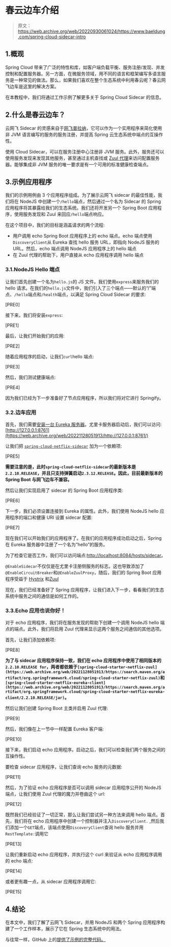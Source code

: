 # 春云边车介绍

> 原文：<https://web.archive.org/web/20220930061024/https://www.baeldung.com/spring-cloud-sidecar-intro>

## 1.概观

Spring Cloud 带来了广泛的特性和库，如客户端负载平衡、服务注册/发现、并发控制和配置服务器。另一方面，在微服务领域，用不同的语言和框架编写多语言服务是一种常见的做法。那么，如果我们喜欢在整个生态系统中利用春云呢？春云网飞边车是这里的解决方案。

在本教程中，我们将通过工作示例了解更多关于 Spring Cloud Sidecar 的信息。

## 2.什么是春云边车？

云网飞 Sidecar 的灵感来自于[网飞普拉纳](https://web.archive.org/web/20221128051913/https://github.com/Netflix/Prana)，它可以作为一个实用程序来简化使用非 JVM 语言编写的服务的服务注册，并提高 Spring 云生态系统中端点的互操作性。

使用 Cloud Sidecar，可以在服务注册中心注册非 JVM 服务。此外，服务还可以使用服务发现来发现其他服务，甚至通过主机查找或 [Zuul 代理](/web/20221128051913/https://www.baeldung.com/spring-rest-with-zuul-proxy)来访问配置服务器。能够集成非 JVM 服务的唯一要求是有一个可用的标准健康检查端点。

## 3.示例应用程序

我们的示例用例由 3 个应用程序组成。为了展示云网飞 sidecar 的最佳性能，我们将在 NodeJS 中创建一个`/hello`端点，然后通过一个名为 Sidecar 的 Spring 应用程序将其暴露给我们的生态系统。我们还将开发另一个 Spring Boot 应用程序，使用服务发现和 Zuul 来回应`/hello`端点响应。

在这个项目中，我们的目标是涵盖请求的两个流程:

*   用户调用 echo Spring Boot 应用程序上的 echo 端点。echo 端点使用`DiscoveryClient`从 Eureka 查找 hello 服务 URL，即指向 NodeJS 服务的 URL。然后，echo 端点调用 NodeJS 应用程序上的 hello 端点
*   在 Zuul 代理的帮助下，用户直接从 echo 应用程序调用 hello 端点

### 3.1.NodeJS Hello 端点

让我们首先创建一个名为`hello.js`的 JS 文件。我们使用`express`来服务我们的 hello 请求。在我们的`hello.js`文件中，我们引入了三个端点——默认的“/”端点、`/hello`端点和`/health`端点，以满足 Spring Cloud Sidecar 的要求:

[PRE0]

接下来，我们将安装`express`:

[PRE1]

最后，让我们开始我们的应用:

[PRE2]

随着应用程序的启动，让我们`curl`hello 端点:

[PRE3]

然后，我们测试健康端点:

[PRE4]

因为我们已经为下一步准备好了节点应用程序，所以我们将对它进行 Springify。

### 3.2.边车应用

首先，我们需要[安装一台 Eureka 服务器](/web/20221128051913/https://www.baeldung.com/spring-cloud-netflix-eureka)。尤里卡服务器启动后，我们可以访问: [http://127.0.0.1:8761](https://web.archive.org/web/20221128051913/http://127.0.0.1:8761/)

让我们把 [`spring-cloud-netflix-sidecar`](https://web.archive.org/web/20221128051913/https://search.maven.org/artifact/org.springframework.cloud/spring-cloud-netflix-sidecar) 加为一个依赖项:

[PRE5]

**需要注意的是，此时`spring-cloud-netflix-sidecar`的最新版本是`2.2.10.RELEASE`，并且只支持弹簧启动`2.3.12.RELEASE`。因此，目前最新版本的 Spring Boot 与网飞边车不兼容。**

然后让我们实现启用了 sidecar 的 Spring Boot 应用程序类:

[PRE6]

下一步，我们必须设置连接到 Eureka 的属性。此外，我们使用 NodeJS hello 应用程序的端口和健康 URI 设置 sidecar 配置:

[PRE7]

现在我们可以开始我们的应用程序了。在我们的应用程序成功启动之后，Spring 在 Eureka 服务器中注册了一个名为“hello”的服务。

为了检查它是否工作，我们可以访问端点:[http://localhost:8084/hosts/sidecar](https://web.archive.org/web/20221128051913/http://localhost:8084/hosts/sidecar)。

`@EnableSidecar`不仅仅是在尤里卡注册侧服务的标志。这也导致添加了`@EnableCircuitBreaker`和`@EnableZuulProxy`，随后，我们的 Spring Boot 应用程序受益于 [Hystrix](/web/20221128051913/https://www.baeldung.com/introduction-to-hystrix) 和[Zuul](/web/20221128051913/https://www.baeldung.com/spring-rest-with-zuul-proxy)

现在，我们已经准备好了 Spring 应用程序，让我们进入下一步，看看我们的生态系统中服务之间的通信是如何工作的。

### 3.3.Echo 应用也说你好！

对于 echo 应用程序，我们将在服务发现的帮助下创建一个调用 NodeJS hello 端点的端点。此外，我们将启用 Zuul 代理来显示这两个服务之间通信的其他选项。

首先，让我们添加依赖项:

[PRE8]

**为了与 sidecar 应用程序保持一致，我们在 echo 应用程序中使用了相同版本的`2.2.10.RELEASE for`，两者都依赖于`[spring-cloud-starter-netflix-zuul](https://web.archive.org/web/20221128051913/https://search.maven.org/artifact/org.springframework.cloud/spring-cloud-starter-netflix-zuul)`和`[spring-cloud-starter-netflix-eureka-client](https://web.archive.org/web/20221128051913/https://search.maven.org/artifact/org.springframework.cloud/spring-cloud-starter-netflix-eureka-client/2.2.10.RELEASE/jar)`。**

然后让我们创建 Spring Boot 主类并启用 Zuul 代理:

[PRE9]

然后，我们像在上一节中一样配置 Eureka 客户端:

[PRE10]

接下来，我们启动 echo 应用程序。启动之后，我们可以检查我们两个服务之间的互操作性。

要检查 sidecar 应用程序，让我们查询 echo 服务的元数据:

[PRE11]

然后，为了验证 echo 应用程序是否可以调用 sidecar 应用程序公开的 NodeJS 端点，让我们使用 Zuul 代理的魔力并卷曲这个 url:

[PRE12]

既然我们已经验证了一切正常，那么让我们尝试另一种方法来调用 hello 端点。首先，我们将在 echo 应用程序中创建一个控制器并注入`DiscoveryClient.` ,然后我们添加一个`GET`端点，该端点使用`DiscoveryClient`查询 hello 服务并用`RestTemplate:`调用它

[PRE13]

让我们重新启动 echo 应用程序，并执行这个 curl 来验证从 echo 应用程序调用的 echo 端点:

[PRE14]

或者更有趣一点，从 sidecar 应用程序调用它:

[PRE15]

## 4.结论

在本文中，我们了解了云网飞 Sidecar，并用 NodeJS 和两个 Spring 应用程序构建了一个工作样本，展示了它在 Spring 生态系统中的用法。

与往常一样，GitHub 上的[提供了示例的完整代码。](https://web.archive.org/web/20221128051913/https://github.com/eugenp/tutorials/tree/master/spring-cloud-modules/spring-cloud-netflix-sidecar)